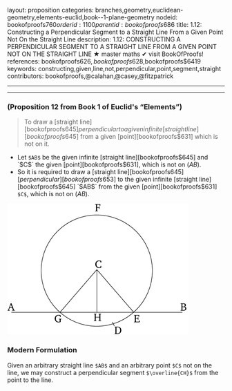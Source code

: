 layout: proposition
categories: branches,geometry,euclidean-geometry,elements-euclid,book--1-plane-geometry
nodeid: bookofproofs$760
orderid: 1100
parentid: bookofproofs$686
title: 1.12: Constructing a Perpendicular Segment to a Straight Line From a Given Point Not On the Straight Line
description: 1.12: CONSTRUCTING A PERPENDICULAR SEGMENT TO A STRAIGHT LINE FROM A GIVEN POINT NOT ON THE STRAIGHT LINE &#9733; master maths &#10004; visit BookOfProofs!
references: bookofproofs$626,bookofproofs$628,bookofproofs$6419
keywords: constructing,given,line,not,perpendicular,point,segment,straight
contributors: bookofproofs,@calahan,@casey,@fitzpatrick

---


---

### (Proposition 12 from Book 1 of Euclid's “Elements”)

> To draw a [straight line][bookofproofs$645] perpendicular to a given infinite [straight line][bookofproofs$645] from a given [point][bookofproofs$631] which is not on it.
* Let `$AB$` be the given infinite [straight line][bookofproofs$645] and `$C$` the given [point][bookofproofs$631], which is not on ($AB$).
* So it is required to draw a [straight line][bookofproofs$645] [perpendicular][bookofproofs$653] to the given infinite [straight line][bookofproofs$645] `$AB$` from the given [point][bookofproofs$631] `$C$`, which is not on ($AB$).


![fig12e](https://github.com/bookofproofs/bookofproofs.github.io/blob/main/_sources/_assets/images/euclid/Book01/fig12e.png?raw=true)



### Modern Formulation 

Given an arbitrary straight line `$AB$` and an arbitrary point `$C$` not on the line, we may construct a perpendicular segment `$\overline{CH}$` from the point to the line.
